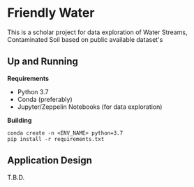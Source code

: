 # Friendly Water

This is a scholar project for data exploration of Water Streams, Contaminated Soil 
based on public available dataset's 

## Up and Running

**Requirements**
- Python 3.7
- Conda (preferably)
- Jupyter/Zeppelin Notebooks (for data exploration)

**Building**
```
conda create -n <ENV_NAME> python=3.7
pip install -r requirements.txt
```

## Application Design
T.B.D.
